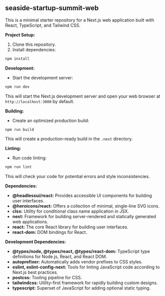 ## seaside-startup-summit-web

This is a minimal starter repository for a Next.js web application built with React, TypeScript, and Tailwind CSS.

**Project Setup:**

1. Clone this repository.
2. Install dependencies:

```bash
npm install
```

**Development:**

- Start the development server:

```bash
npm run dev
```

This will start the Next.js development server and open your web browser at `http://localhost:3000` by default.

**Building:**

- Create an optimized production build:

```bash
npm run build
```

This will create a production-ready build in the `.next` directory.

**Linting:**

- Run code linting:

```bash
npm run lint
```

This will check your code for potential errors and style inconsistencies.

**Dependencies:**

- **@headlessui/react:** Provides accessible UI components for building user interfaces.
- **@heroicons/react:** Offers a collection of minimal, single-line SVG icons.
- **clsx:** Utility for conditional class name application in JSX.
- **next:** Framework for building server-rendered and statically generated web applications.
- **react:** The core React library for building user interfaces.
- **react-dom:** DOM bindings for React.

**Development Dependencies:**

- **@types/node, @types/react, @types/react-dom:** TypeScript type definitions for Node.js, React, and React DOM.
- **autoprefixer:** Automatically adds vendor prefixes to CSS styles.
- **eslint, eslint-config-next:** Tools for linting JavaScript code according to Next.js best practices.
- **postcss:** Tooling pipeline for CSS.
- **tailwindcss:** Utility-first framework for rapidly building custom designs.
- **typescript:** Superset of JavaScript for adding optional static typing.
